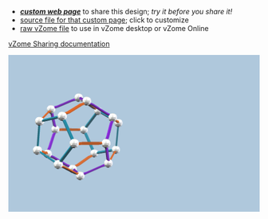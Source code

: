 
 - [***custom web page***][post] to share this design; *try it before you share it!*
 - [source file for that custom page][source]; click to customize
 - [raw vZome file][raw] to use in vZome desktop or vZome Online

[vZome Sharing documentation](https://vzome.github.io/vzome/sharing.html#how-it-works)

![Image](<dodec-stretch.png>)


[post]: <https://vorth.github.io/vzome-sharing/2022/02/28/dodec-stretch-16-12-31.html>
[source]: <https://github.com/vorth/vzome-sharing/edit/main/_posts/2022-02-28-dodec-stretch-16-12-31.md>
[raw]: <https://raw.githubusercontent.com/vorth/vzome-sharing/main/2022/02/28/16-12-31-dodec-stretch/dodec-stretch.vZome>